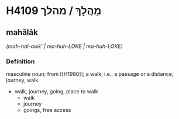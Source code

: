 # H4109 מַהֲלָךְ / מהלך

## mahălâk

_(mah-hal-awk' | ma-huh-LOKE | ma-huh-LOKE)_

### Definition

masculine noun; from [[H1980]]; a walk, i.e., a passage or a distance; journey, walk.

- walk, journey, going, place to walk
    - walk
    - journey
    - goings, free access
